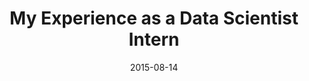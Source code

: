 ---
title: 'My Experience as a Data Scientist Intern'
date: 2015-08-14
permalink: https://medium.com/@hansenidden18/my-experience-as-a-data-scientist-intern-62dd1a08f5ec
tags:
  - Internship
  - Data Scientist
---